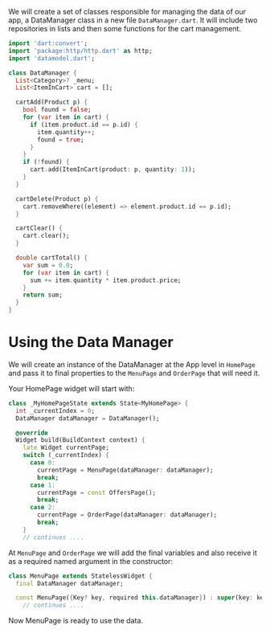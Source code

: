 We will create a set of classes responsible for managing the data of our app, a DataManager class in a new file `DataManager.dart`. It will include two repositories in lists and then some functions for the cart management.


```dart
import 'dart:convert';
import 'package:http/http.dart' as http;
import 'datamodel.dart';

class DataManager {
  List<Category>? _menu;
  List<ItemInCart> cart = [];

  cartAdd(Product p) {
    bool found = false;
    for (var item in cart) {
      if (item.product.id == p.id) {
        item.quantity++;
        found = true;
      }
    }
    if (!found) {
      cart.add(ItemInCart(product: p, quantity: 1));
    }
  }

  cartDelete(Product p) {
    cart.removeWhere((element) => element.product.id == p.id);
  }

  cartClear() {
    cart.clear();
  }

  double cartTotal() {
    var sum = 0.0;
    for (var item in cart) {
      sum += item.quantity * item.product.price;
    }
    return sum;
  }
}

```

# Using the Data Manager

We will create an instance of the DataManager at the App level in `HomePage` and pass it to final properties to the `MenuPage` and `OrderPage` that will need it.

Your HomePage widget will start with:

```dart
class _MyHomePageState extends State<MyHomePage> {
  int _currentIndex = 0;
  DataManager dataManager = DataManager();

  @override
  Widget build(BuildContext context) {
    late Widget currentPage;
    switch (_currentIndex) {
      case 0:
        currentPage = MenuPage(dataManager: dataManager);
        break;
      case 1:
        currentPage = const OffersPage();
        break;
      case 2:
        currentPage = OrderPage(dataManager: dataManager);
        break;
    }
    // continues ....
```

At `MenuPage` and `OrderPage` we will add the final variables and also receive it as a required named argument in the constructor:

```dart
class MenuPage extends StatelessWidget {
  final DataManager dataManager;

  const MenuPage({Key? key, required this.dataManager}) : super(key: key);
    // continues ....
```

Now MenuPage is ready to use the data.